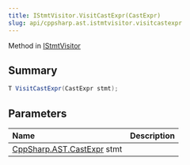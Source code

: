 ```yaml
---
title: IStmtVisitor.VisitCastExpr(CastExpr)
slug: api/cppsharp.ast.istmtvisitor.visitcastexpr
---
```

Method in [IStmtVisitor](/api/cppsharp/ast/istmtvisitor)

## Summary



```csharp
T VisitCastExpr(CastExpr stmt);
```

## Parameters

|Name|Description|
|:---|:---|
|[CppSharp.AST.CastExpr](/api/cppsharp/ast/castexpr) stmt||

